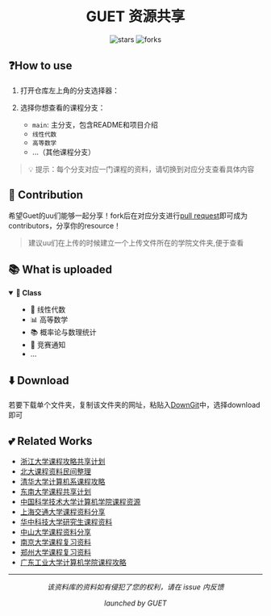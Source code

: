 <div align="center">
  <h1>GUET 资源共享</h1>
  <p>
    <img src="https://img.shields.io/github/stars/Kamio-Misuzu/GUET_Share?style=social" alt="stars">
    <img src="https://img.shields.io/github/forks/Kamio-Misuzu/GUET_Share?style=social" alt="forks">
  </p>
</div>


## ❓How to use
1. 打开仓库左上角的分支选择器：

2. 选择你想查看的课程分支：
   - `main`: 主分支，包含README和项目介绍
   - `线性代数`
   - `高等数学`
   - ...（其他课程分支）

> 💡 提示：每个分支对应一门课程的资料，请切换到对应分支查看具体内容

## 🤝 Contribution
希望Guet的uu们能够一起分享！fork后在对应分支进行[pull request](https://github.com/Kamio-Misuzu/GUET_Share/pulls)即可成为contributors，分享你的resource！

> 建议uu们在上传的时候建立一个上传文件所在的学院文件夹,便于查看

## 📚 What is uploaded
<details open>
<summary><b>📗 Class </b></summary>
<div style="padding-left: 20px;">

- 📐 线性代数
- 📊 高等数学
- 📚 概率论与数理统计
- 📣 竞赛通知
- ...
</div>
</details>

## ⬇️ Download
若要下载单个文件夹，复制该文件夹的网址，粘贴入[DownGit](https://minhaskamal.github.io/DownGit/#/home)中，选择download即可

## 💕 Related Works

- [浙江大学课程攻略共享计划](https://github.com/QSCTech/zju-icicles)
- [北大课程资料民间整理](https://github.com/lib-pku/libpku)
- [清华大学计算机系课程攻略](https://github.com/PKUanonym/REKCARC-TSC-UHT)
- [东南大学课程共享计划](https://github.com/zjdx1998/seucourseshare)
- [中国科学技术大学计算机学院课程资源](https://github.com/USTC-Resource/USTC-Course)
- [上海交通大学课程资料分享](https://github.com/CoolPhilChen/SJTU-Courses/)
- [华中科技大学研究生课程资料](https://github.com/lyandut/HUST-Invictus/tree/master)
- [中山大学课程资料分享](https://github.com/sysuexam/SYSU-Exam)
- [南京大学课程复习资料](https://github.com/idealclover/NJU-Review-Materials)
- [郑州大学课程复习资料](https://github.com/CooperNiu/ZZU-Courses-Resource)
- [广东工业大学计算机学院课程攻略](https://github.com/brenner8023/gdut-course)



  
---
<div align="center">
  <i>该资料库的资料如有侵犯了您的权利，请在 issue 内反馈</i>
  
  <i>launched by GUET</i>
</div>

